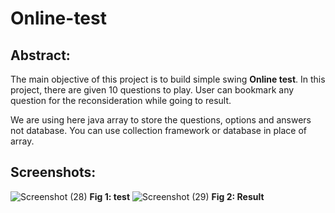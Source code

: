 # Online-test

## Abstract:
The main objective of this project is to build simple swing **Online test**. In this project, there are given 10 questions to play. User can bookmark any question for the reconsideration while going to result.

We are using here java array to store the questions, options and answers not database. You can use collection framework or database in place of array.

## Screenshots:

![Screenshot (28)](https://user-images.githubusercontent.com/89960180/131991748-efd50e49-cf27-4033-af7b-72b30b31e3d1.png)
**Fig 1: test**
![Screenshot (29)](https://user-images.githubusercontent.com/89960180/131991755-ce3e9316-74f1-43f5-ae9f-cbf3fb58f46c.png)
**Fig 2: Result**
